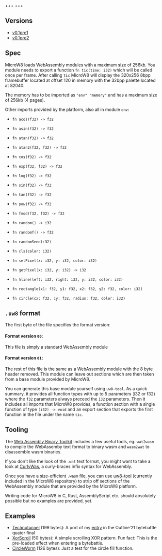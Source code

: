 +++
+++

## Versions

* [v0.1pre1](v0.1pre1)
* [v0.1pre2](v0.1pre2)

## Spec

MicroW8 loads WebAssembly modules with a maximum size of 256kb. You module needs to export
a function `fn tic(time: i32)` which will be called once per frame.
After calling `tic` MicroW8 will display the 320x256 8bpp framebuffer located
at offset 120 in memory with the 32bpp palette located at 82040.

The memory has to be imported as `"env" "memory"` and has a maximum size of 256kb (4 pages).

Other imports provided by the platform, also all in module `env`:

* `fn acos(f32) -> f32`
* `fn asin(f32) -> f32`
* `fn atan(f32) -> f32`
* `fn atan2(f32, f32) -> f32`
* `fn cos(f32) -> f32`
* `fn exp(f32, f32) -> f32`
* `fn log(f32) -> f32`
* `fn sin(f32) -> f32`
* `fn tan(f32) -> f32`
* `fn pow(f32) -> f32`
* `fn fmod(f32, f32) -> f32`

* `fn random() -> i32`
* `fn randomf() -> f32`
* `fn randomSeed(i32)`

* `fn cls(color: i32)`
* `fn setPixel(x: i32, y: i32, color: i32)`
* `fn getPixel(x: i32, y: i32) -> i32`
* `fn hline(left: i32, right: i32, y: i32, color: i32)`
* `fn rectangle(x1: f32, y1: f32, x2: f32, y2: f32, color: i32)`
* `fn circle(cx: f32, cy: f32, radius: f32, color: i32)`

## `.uw8` format

The first byte of the file specifies the format version:

#### Format version `00`:

This file is simply a standard WebAssembly module

#### Format version `01`:

The rest of this file is the same as a WebAssembly
module with the 8 byte header removed. This module
can leave out sections which are then taken from
a base module provided by MicroW8.

You can generate this base module yourself using
`uw8-tool`. As a quick summary, it provides all function
types with up to 5 parameters (i32 or f32) where the
`f32` parameters always preceed the `i32` parameters.
Then it includes all imports that MicroW8 provides,
a function section with a single function of type
`(i32) -> void` and an export section that exports
the first function in the file under the name `tic`.

## Tooling

The [Web Assembly Binary Toolkit](https://github.com/WebAssembly/wabt) includes
a few useful tools, eg. `wat2wasm` to compile the WebAssemby text format to binary
wasm and `wasm2wat` to disassemble wasm binaries.

If you don't like the look of the `.wat` text format, you might want to take a
look at [CurlyWas](https://github.com/exoticorn/curlywas), a curly-braces infix
syntax for WebAssembly.

Once you have a size-efficient `.wasm` file, you can use [uw8-tool](https://github.com/exoticorn/microw8/tree/master/uw8-tool)
(currently included in the MicroW8 repository) to strip off sections of the
WebAssembly module that are provided by the MicroW8 platform.

Writing code for MicroW8 in C, Rust, AssemblyScript etc. should absolutely
possible but no examples are provided, yet.

## Examples

* [Technotunnel](v0.1pre2#AQrDAQHAAQIBfwp9A0AgAUEAsiABQcACb7JDmhkgQ5MiBCAEIASUIAFBwAJtQfgAa7IiBSAFlJKRIgaVIgcgByAAskHQD7KVIgIQAEPNzEw/lCIDlCAHIAeUIAOUIAOUQQGykiADIAOUk5GSIgiUIAOTQQqylCACkiIJqCAFIAaVIAiUQQqylCACkiIKqHMgCEEyspQgBpUiCyACkkEUspSocUEFcbJBArIgC5OUQRaylJeoOgB4IAFBAWoiAUGA2ARIDQALCw==) (199 bytes): A port of my [entry](https://tic80.com/play?cart=1873) in the Outline'21 bytebattle quater final
* [XorScroll](v0.1pre2#AQovAS0BAX8DQCABIAFBwAJvIABBCm1qIAFBwAJtczoAeCABQQFqIgFBgNgESA0ACws=) (50 bytes): A simple scrolling XOR pattern. Fun fact: This is the pre-loaded effect when entering a bytebattle.
* [CircleWorm](v0.1pre2#AQp7AXkCAX8CfUEgEA0DQCABskEEspUiAkECspUgALJBiCeylSIDQQWylJIQAEEBspJBoAGylCACQQOylSADQQSylJIQAEEBspJB+ACylCADQRGylCACQQKylJIQAEECspJBELKUIAFBAmxBP2oQEiABQQFqIgFBP0gNAAsL) (126 bytes): Just a test for the circle fill function.